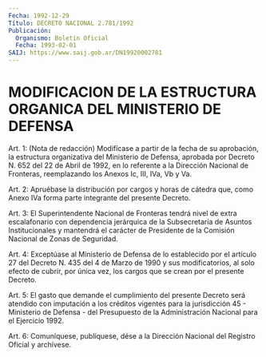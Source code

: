 ```yaml
---
Fecha: 1992-12-29
Título: DECRETO NACIONAL 2.781/1992
Publicación:
  Organismo: Boletín Oficial
  Fecha: 1993-02-01
SAIJ: https://www.saij.gob.ar/DN19920002781
---
```

# MODIFICACION DE LA ESTRUCTURA ORGANICA DEL MINISTERIO DE DEFENSA

<a id="1"></a>
Art. 1: (Nota de redacción) Modifícase a partir de la fecha de su aprobación, la estructura organizativa del Ministerio de Defensa, aprobada por Decreto N. 652 del 22 de Abril de 1992, en lo  referente a la Dirección Nacional de Fronteras, reemplazando los Anexos Ic, III, IVa, Vb y Va.

<a id="2"></a>
Art. 2: Apruébase la distribución por cargos y horas de cátedra que,  como  Anexo  IVa forma parte integrante del presente Decreto.

<a id="3"></a>
Art. 3: El Superintendente Nacional de Fronteras tendrá nivel de extra escalafonario con dependencia jerárquica de la Subsecretaría de Asuntos Institucionales y mantendrá el carácter de Presidente de la Comisión Nacional de Zonas de Seguridad.

<a id="4"></a>
Art. 4: Exceptúase al Ministerio de Defensa de lo establecido por el artículo 27 del Decreto N. 435 del 4 de Marzo de 1990 y sus modificatorios, al solo efecto de cubrir, por única vez, los cargos que se crean por el presente Decreto.

<a id="5"></a>
Art. 5: El gasto que demande el cumplimiento del presente Decreto será atendido con imputación a los créditos vigentes para la jurisdicción 45 - Ministerio de Defensa - del Presupuesto de la Administración Nacional para el Ejercicio 1992.

<a id="6"></a>
Art. 6: Comuníquese, publíquese, dése a la Dirección Nacional del Registro Oficial y archívese.
